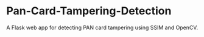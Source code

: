 # Pan-Card-Tampering-Detection
A Flask web app for detecting PAN card tampering using SSIM and OpenCV.
